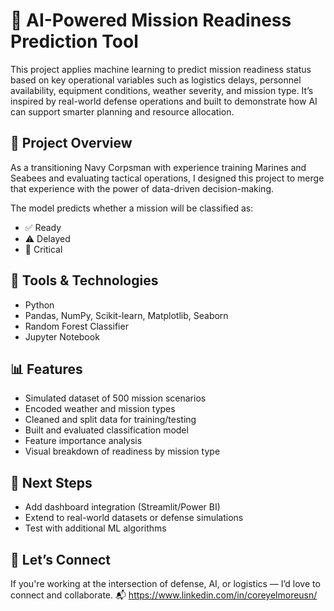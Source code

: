 
# 🧠 AI-Powered Mission Readiness Prediction Tool

This project applies machine learning to predict mission readiness status based on key operational variables such as logistics delays, personnel availability, equipment conditions, weather severity, and mission type. It’s inspired by real-world defense operations and built to demonstrate how AI can support smarter planning and resource allocation.

## 🚀 Project Overview

As a transitioning Navy Corpsman with experience training Marines and Seabees and evaluating tactical operations, I designed this project to merge that experience with the power of data-driven decision-making.

The model predicts whether a mission will be classified as:
- ✅ Ready
- ⚠️ Delayed
- 🔴 Critical

## 🧰 Tools & Technologies
- Python
- Pandas, NumPy, Scikit-learn, Matplotlib, Seaborn
- Random Forest Classifier
- Jupyter Notebook

## 📊 Features
- Simulated dataset of 500 mission scenarios
- Encoded weather and mission types
- Cleaned and split data for training/testing
- Built and evaluated classification model
- Feature importance analysis
- Visual breakdown of readiness by mission type

## 📌 Next Steps
- Add dashboard integration (Streamlit/Power BI)
- Extend to real-world datasets or defense simulations
- Test with additional ML algorithms

## 👋 Let’s Connect
If you're working at the intersection of defense, AI, or logistics — I’d love to connect and collaborate.
📬 https://www.linkedin.com/in/coreyelmoreusn/
